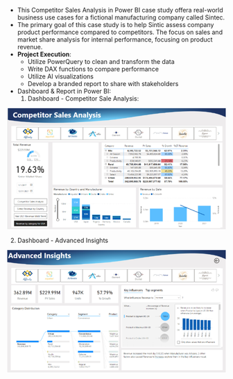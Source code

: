 - This Competitor Sales Analysis in Power BI case study offera real-world business use cases for a fictional manufacturing company called Sintec. 
- The primary goal of this case study is to help Sintic assess company product performance compared to competitors. The focus on sales and market share analysis for internal performance, focusing on product revenue.
- **Project Execution**: 
  - Utilize PowerQuery to clean and transform the data
  - Write DAX functions to compare performance
  - Utilize AI visualizations
  - Develop a branded report to share with stakeholders
- Dashboard & Report in Power BI:
  1. Dashboard - Competitor Sale Analysis:
     
![Competitor Sale Analysis](./competitor-sale-analysis-report.png)

  2. Dashboard - Advanced Insights
     
![Competitor Sale Analysis](./advanced-insights-report.png)  
